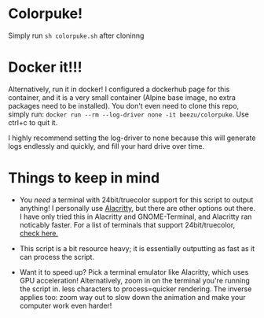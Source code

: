 # Colorpuke!

Simply run `sh colorpuke.sh` after cloninng

# Docker it!!!

Alternatively, run it in docker! I configured a dockerhub page for this container, and it is a very small container (Alpine base image, no extra packages need to be installed). You don't even need to clone this repo, simply run:
`docker run --rm --log-driver none -it beezu/colorpuke`. Use ctrl+c to quit it.

I highly recommend setting the log-driver to none because this will generate logs endlessly and quickly, and fill your hard drive over time.

# Things to keep in mind

- You *need* a terminal with 24bit/truecolor support for this script to output anything! I personally use [Alacritty](https://github.com/jwilm/alacritty), but there are other options out there. I have only tried this in Alacritty and GNOME-Terminal, and Alacritty ran noticably faster. For a list of terminals that support 24bit/truecolor, [check here.](https://gist.github.com/XVilka/8346728#here-are-terminals-discussions)

- This script is a bit resource heavy; it is essentially outputting as fast as it can process the script. 

- Want it to speed up? Pick a terminal emulator like Alacritty, which uses GPU acceleration! Alternatively, zoom in on the terminal you're running the script in. less characters to process=quicker rendering. The inverse applies too: zoom way out to slow down the animation and make your computer work even harder!
